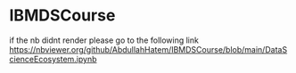 # IBMDSCourse
if the nb didnt render please go to the following link 
https://nbviewer.org/github/AbdullahHatem/IBMDSCourse/blob/main/DataScienceEcosystem.ipynb
